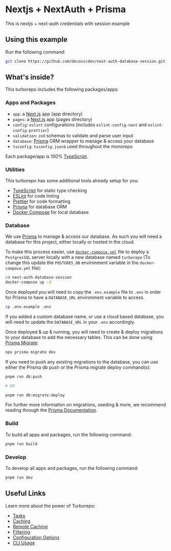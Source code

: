 # Nextjs + NextAuth + Prisma

This is nextjs + next-auth credentials with session example

## Using this example

Run the following command:

```sh
git clone https://github.com/decovicdev/next-auth-database-session.git
```

## What's inside?

This turborepo includes the following packages/apps:

### Apps and Packages

- `app`: a [Next.js](https://nextjs.org/) app (app directory)
- `pages`: a [Next.js](https://nextjs.org/) app (pages directory)
- `config`: `eslint` configurations (includes `eslint-config-next` and `eslint-config-prettier`)
- `validation`: `zod` schemas to validate and parse user input
- `database`: [Prisma](https://prisma.io/) ORM wrapper to manage & access your database
- `tsconfig`: `tsconfig.json`s used throughout the monorepo

Each package/app is 100% [TypeScript](https://www.typescriptlang.org/).

### Utilities

This turborepo has some additional tools already setup for you:

- [TypeScript](https://www.typescriptlang.org/) for static type checking
- [ESLint](https://eslint.org/) for code linting
- [Prettier](https://prettier.io) for code formatting
- [Prisma](https://prisma.io/) for database ORM
- [Docker Compose](https://docs.docker.com/compose/) for local database

### Database

We use [Prisma](https://prisma.io/) to manage & access our database. As such you will need a database for this project, either locally or hosted in the cloud.

To make this process easier, use [`docker-compose.yml`](https://docs.docker.com/compose/) file to deploy a `PostgresSQL` server locally with a new database named `turborepo` (To change this update the `POSTGRES_DB` environment variable in the `docker-compose.yml` file):

```bash
cd next-auth-database-session
docker-compose up -d
```

Once deployed you will need to copy the `.env.example` file to `.env` in order for Prisma to have a `DATABASE_URL` environment variable to access.

```bash
cp .env.example .env
```

If you added a custom database name, or use a cloud based database, you will need to update the `DATABASE_URL` in your `.env` accordingly.

Once deployed & up & running, you will need to create & deploy migrations to your database to add the necessary tables. This can be done using [Prisma Migrate](https://www.prisma.io/migrate):

```bash
npx prisma migrate dev
```

If you need to push any existing migrations to the database, you can use either the Prisma db push or the Prisma migrate deploy command(s):

```bash
pnpm run db:push

# OR

pnpm run db:migrate:deploy
```

For further more information on migrations, seeding & more, we recommend reading through the [Prisma Documentation](https://www.prisma.io/docs/).

### Build

To build all apps and packages, run the following command:

```bash
pnpm run build
```

### Develop

To develop all apps and packages, run the following command:

```bash
pnpm run dev
```

## Useful Links

Learn more about the power of Turborepo:

- [Tasks](https://turbo.build/repo/docs/core-concepts/monorepos/running-tasks)
- [Caching](https://turbo.build/repo/docs/core-concepts/caching)
- [Remote Caching](https://turbo.build/repo/docs/core-concepts/remote-caching)
- [Filtering](https://turbo.build/repo/docs/core-concepts/monorepos/filtering)
- [Configuration Options](https://turbo.build/repo/docs/reference/configuration)
- [CLI Usage](https://turbo.build/repo/docs/reference/command-line-reference)
